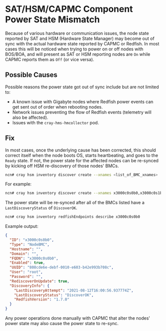 # SAT/HSM/CAPMC Component Power State Mismatch

Because of various hardware or communication issues, the node state reported by SAT and HSM (Hardware State Manager) may
become out of sync with the actual hardware state reported by CAPMC or Redfish. In most cases this will be noticed
when trying to power on or off nodes with BOS/BOA, and will present as SAT or HSM reporting nodes are `On` while CAPMC
reports them as `Off` (or vice versa).

## Possible Causes

Possible reasons the power state got out of sync include but are not limited to:

* A known issue with Gigabyte nodes where Redfish power events can get sent out of order when rebooting nodes.
* Network issues preventing the flow of Redfish events (telemetry will also be affected).
* Issues with the `cray-hms-hmcollector` pod.

## Fix

In most cases, once the underlying cause has been corrected, this should correct itself when the node boots OS, starts
heartbeating, and goes to the `Ready` state. If not, the power state for the affected nodes can be re-synced by kicking
off HSM re-discovery of those nodes' BMCs.

```bash
ncn# cray hsm inventory discover create --xnames <list_of_BMC_xnames>
```

For example:

```bash
ncn# cray hsm inventory discover create --xnames x3000c0s0b0,x3000c0s1b0
```

The power state will be re-synced after all of the BMCs listed have a `LastDiscoveryStatus` of `DiscoverOK`.

```bash
ncn# cray hsm inventory redfishEndpoints describe x3000c0s0b0
```

Example output:

```json
{
  "ID": "x3000c0s0b0",
  "Type": "NodeBMC",
  "Hostname": "",
  "Domain": "",
  "FQDN": "x3000c0s0b0",
  "Enabled": true,
  "UUID": "808cde6e-debf-0010-e603-b42e993b708c",
  "User": "root",
  "Password": "",
  "RediscoverOnUpdate": true,
  "DiscoveryInfo": {
    "LastDiscoveryAttempt": "2021-08-12T16:00:56.937774Z",
    "LastDiscoveryStatus": "DiscoverOK",
    "RedfishVersion": "1.7.0"
  }
}
```

Any power operations done manually with CAPMC that alter the nodes' power state may also cause the power state to re-sync.
